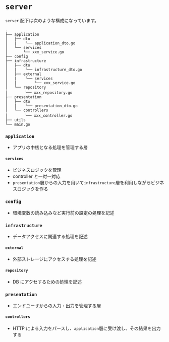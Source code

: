 # `server`

`server` 配下は次のような構成になっています。

```
.
├── application
│   ├── dto
│   |    └── application_dto.go
│   └── services
│       └── xxx_service.go
├── config
├── infrastructure
│   ├── dto
│   |    └── infrastructure_dto.go
│   ├── external
│   |    └── services
│   |        └── xxx_service.go
│   └── repository
│   　   └── xxx_repository.go
├── presentation
│   ├── dto
│   |    └── presentation_dto.go
│   └── controllers
│   　   └── xxx_controller.go
├── utils
└── main.go
```

### `application`

- アプリの中核となる処理を管理する層

#### `services`

- ビジネスロジックを管理
- controller と一対一対応
- `presentation`層からの入力を用いて`infrastructure`層を利用しながらビジネスロジックを作る

### `config`

- 環境変数の読み込みなど実行前の設定の処理を記述

### `infrastructure`

- データアクセスに関連する処理を記述

#### `external`

- 外部ストレージにアクセスする処理を記述

#### `repository`

- DB にアクセするための処理を記述

### `presentation`

- エンドユーザからの入力・出力を管理する層

#### `controllers`

- HTTP による入力をパースし、`application`層に受け渡し、その結果を出力する
